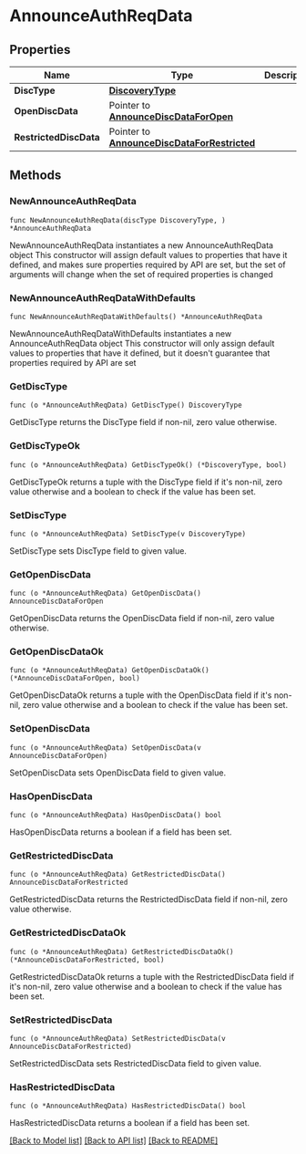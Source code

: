 # AnnounceAuthReqData

## Properties

Name | Type | Description | Notes
------------ | ------------- | ------------- | -------------
**DiscType** | [**DiscoveryType**](DiscoveryType.md) |  | 
**OpenDiscData** | Pointer to [**AnnounceDiscDataForOpen**](AnnounceDiscDataForOpen.md) |  | [optional] 
**RestrictedDiscData** | Pointer to [**AnnounceDiscDataForRestricted**](AnnounceDiscDataForRestricted.md) |  | [optional] 

## Methods

### NewAnnounceAuthReqData

`func NewAnnounceAuthReqData(discType DiscoveryType, ) *AnnounceAuthReqData`

NewAnnounceAuthReqData instantiates a new AnnounceAuthReqData object
This constructor will assign default values to properties that have it defined,
and makes sure properties required by API are set, but the set of arguments
will change when the set of required properties is changed

### NewAnnounceAuthReqDataWithDefaults

`func NewAnnounceAuthReqDataWithDefaults() *AnnounceAuthReqData`

NewAnnounceAuthReqDataWithDefaults instantiates a new AnnounceAuthReqData object
This constructor will only assign default values to properties that have it defined,
but it doesn't guarantee that properties required by API are set

### GetDiscType

`func (o *AnnounceAuthReqData) GetDiscType() DiscoveryType`

GetDiscType returns the DiscType field if non-nil, zero value otherwise.

### GetDiscTypeOk

`func (o *AnnounceAuthReqData) GetDiscTypeOk() (*DiscoveryType, bool)`

GetDiscTypeOk returns a tuple with the DiscType field if it's non-nil, zero value otherwise
and a boolean to check if the value has been set.

### SetDiscType

`func (o *AnnounceAuthReqData) SetDiscType(v DiscoveryType)`

SetDiscType sets DiscType field to given value.


### GetOpenDiscData

`func (o *AnnounceAuthReqData) GetOpenDiscData() AnnounceDiscDataForOpen`

GetOpenDiscData returns the OpenDiscData field if non-nil, zero value otherwise.

### GetOpenDiscDataOk

`func (o *AnnounceAuthReqData) GetOpenDiscDataOk() (*AnnounceDiscDataForOpen, bool)`

GetOpenDiscDataOk returns a tuple with the OpenDiscData field if it's non-nil, zero value otherwise
and a boolean to check if the value has been set.

### SetOpenDiscData

`func (o *AnnounceAuthReqData) SetOpenDiscData(v AnnounceDiscDataForOpen)`

SetOpenDiscData sets OpenDiscData field to given value.

### HasOpenDiscData

`func (o *AnnounceAuthReqData) HasOpenDiscData() bool`

HasOpenDiscData returns a boolean if a field has been set.

### GetRestrictedDiscData

`func (o *AnnounceAuthReqData) GetRestrictedDiscData() AnnounceDiscDataForRestricted`

GetRestrictedDiscData returns the RestrictedDiscData field if non-nil, zero value otherwise.

### GetRestrictedDiscDataOk

`func (o *AnnounceAuthReqData) GetRestrictedDiscDataOk() (*AnnounceDiscDataForRestricted, bool)`

GetRestrictedDiscDataOk returns a tuple with the RestrictedDiscData field if it's non-nil, zero value otherwise
and a boolean to check if the value has been set.

### SetRestrictedDiscData

`func (o *AnnounceAuthReqData) SetRestrictedDiscData(v AnnounceDiscDataForRestricted)`

SetRestrictedDiscData sets RestrictedDiscData field to given value.

### HasRestrictedDiscData

`func (o *AnnounceAuthReqData) HasRestrictedDiscData() bool`

HasRestrictedDiscData returns a boolean if a field has been set.


[[Back to Model list]](../README.md#documentation-for-models) [[Back to API list]](../README.md#documentation-for-api-endpoints) [[Back to README]](../README.md)


